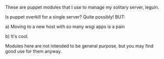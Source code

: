 These are puppet modules that I use to manage my solitary server, leguin.

Is puppet overkill for a single server? Quite possibly! BUT:

a) Moving to a new host with so many wsgi apps is a pain

b) It's cool.

Modules here are not intended to be general purpose, but you
may find good use for them anyway.

